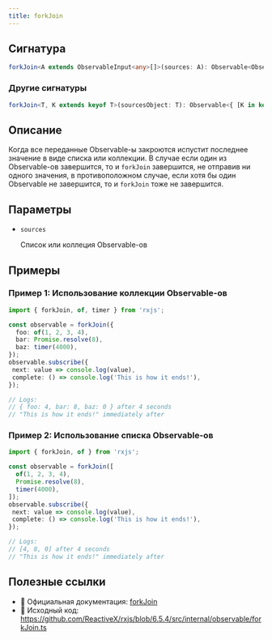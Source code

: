 ```yaml
---
title: forkJoin
---
```


## Сигнатура

```typescript
forkJoin<A extends ObservableInput<any>[]>(sources: A): Observable<ObservedValuesFromArray<A>[]>
```

### Другие сигнатуры

```typescript
forkJoin<T, K extends keyof T>(sourcesObject: T): Observable<{ [K in keyof T]: ObservedValueOf<T[K]> }>;
```

## Описание

Когда все переданные Observable-ы закроются испустит последнее значение в виде списка или коллекции. В случае если один из Observable-ов завершится, то и `forkJoin` завершится, не отправив ни одного значения, в противоположном случае, если хотя бы один Observable не завершится, то и `forkJoin` тоже не завершится.

## Параметры

- `sources`

  Список или коллеция Observable-ов

## Примеры

### Пример 1: Использование коллекции Observable-ов

```typescript
import { forkJoin, of, timer } from 'rxjs';

const observable = forkJoin({
  foo: of(1, 2, 3, 4),
  bar: Promise.resolve(8),
  baz: timer(4000),
});
observable.subscribe({
 next: value => console.log(value),
 complete: () => console.log('This is how it ends!'),
});

// Logs:
// { foo: 4, bar: 8, baz: 0 } after 4 seconds
// "This is how it ends!" immediately after
```

### Пример 2: Использование списка Observable-ов

```typescript
import { forkJoin, of } from 'rxjs';

const observable = forkJoin([
  of(1, 2, 3, 4),
  Promise.resolve(8),
  timer(4000),
]);
observable.subscribe({
 next: value => console.log(value),
 complete: () => console.log('This is how it ends!'),
});

// Logs:
// [4, 8, 0] after 4 seconds
// "This is how it ends!" immediately after
```

## Полезные ссылки

- 📰 Официальная документация: [forkJoin](https://rxjs.dev/api/index/function/forkJoin)
- 📁 Исходный код: https://github.com/ReactiveX/rxjs/blob/6.5.4/src/internal/observable/forkJoin.ts
